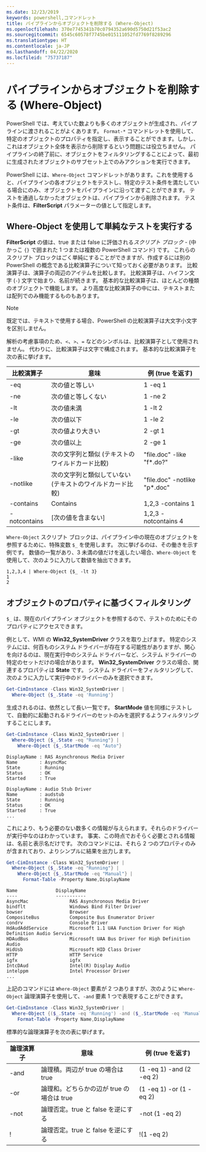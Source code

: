 ```yaml
---
ms.date: 12/23/2019
keywords: powershell,コマンドレット
title: パイプラインからオブジェクトを削除する (Where-Object)
ms.openlocfilehash: 370e7745341b70c0794352a690d5750d21f53ac2
ms.sourcegitcommit: 6545c60578f7745be015111052fd7769f8289296
ms.translationtype: HT
ms.contentlocale: ja-JP
ms.lasthandoff: 04/22/2020
ms.locfileid: "75737187"
---
```

# <a name="removing-objects-from-the-pipeline-where-object"></a>パイプラインからオブジェクトを削除する (Where-Object)

PowerShell では、考えていた数よりも多くのオブジェクトが生成され、パイプラインに渡されることがよくあります。 `Format-*` コマンドレットを使用して、特定のオブジェクトのプロパティを指定し、表示することができます。しかし、これはオブジェクト全体を表示から削除するという問題には役立ちません。 パイプラインの終了前に、オブジェクトをフィルタリングすることによって、最初に生成されたオブジェクトのサブセット上でのみアクションを実行できます。

PowerShell には、`Where-Object` コマンドレットがあります。これを使用すると、パイプラインの各オブジェクトをテストし、特定のテスト条件を満たしている場合にのみ、オブジェクトをパイプラインに沿って渡すことができます。 テストを通過しなかったオブジェクトは、パイプラインから削除されます。 テスト条件は、**FilterScript** パラメーターの値として指定します。

## <a name="performing-simple-tests-with-where-object"></a>Where-Object を使用して単純なテストを実行する

**FilterScript** の値は、true または false に評価される*スクリプト ブロック* - (中かっこ `{}` で囲まれた 1 つまたは複数の PowerShell コマンド) です。 これらのスクリプト ブロックはごく単純にすることができますが、作成するには別の PowerShell の概念である比較演算子について知っておく必要があります。 比較演算子は、演算子の両辺のアイテムを比較します。 比較演算子は、ハイフン文字 (`-`) 文字で始まり、名前が続きます。 基本的な比較演算子は、ほとんどの種類のオブジェクトで機能します。 より高度な比較演算子の中には、テキストまたは配列でのみ機能するものもあります。

> [!NOTE]
> 既定では、テキストで使用する場合、PowerShell の比較演算子は大文字小文字を区別しません。

解析の考慮事項のため、`<`、`>`、`=` などのシンボルは、比較演算子として使用されません。 代わりに、比較演算子は文字で構成されます。 基本的な比較演算子を次の表に挙げます。

| 比較演算子 |                  意味                   |    例 (true を返す)    |
| ------------------- | ------------------------------------------ | ---------------------------- |
| -eq                 | 次の値と等しい                                | 1 -eq 1                      |
| -ne                 | 次の値と等しくない                            | 1 -ne 2                      |
| -lt                 | 次の値未満                               | 1 -lt 2                      |
| -le                 | 次の値以下                   | 1 -le 2                      |
| -gt                 | 次の値より大きい                            | 2 -gt 1                      |
| -ge                 | 次の値以上                | 2 -ge 1                      |
| -like               | 次の文字列と類似 (テキストのワイルドカード比較)     | "file.doc" -like "f*.do?"    |
| -notlike            | 次の文字列と類似していない (テキストのワイルドカード比較) | "file.doc" -notlike "p*.doc" |
| -contains           | Contains                                   | 1,2,3 -contains 1            |
| -notcontains        | [次の値を含まない]                           | 1,2,3 -notcontains 4         |

`Where-Object` スクリプト ブロックは、パイプライン中の現在のオブジェクトを参照するために、特殊変数 `$_` を使用します。 次に挙げるのは、その働きを示す例です。 数値の一覧があり、3 未満の値だけを返したい場合、`Where-Object` を使用して、次のように入力して数値を抽出できます。

```
1,2,3,4 | Where-Object {$_ -lt 3}
1
2
```

## <a name="filtering-based-on-object-properties"></a>オブジェクトのプロパティに基づくフィルタリング

`$_` は、現在のパイプライン オブジェクトを参照するので、テストのためにそのプロパティにアクセスできます。

例として、WMI の **Win32_SystemDriver** クラスを取り上げます。 特定のシステムには、何百ものシステム ドライバーが存在する可能性がありますが、関心を向けるのは、現在実行中のシステム ドライバーなど、システム ドライバーの特定のセットだけの場合があります。 **Win32_SystemDriver** クラスの場合、関連するプロパティは **State** です。 システム ドライバーをフィルタリングして、次のように入力して実行中のドライバーのみを選択できます。

```powershell
Get-CimInstance -Class Win32_SystemDriver |
  Where-Object {$_.State -eq 'Running'}
```

生成されるのは、依然として長い一覧です。 **StartMode** 値を同様にテストして、自動的に起動されるドライバーのセットのみを選択するようフィルタリングすることにします。

```powershell
Get-CimInstance -Class Win32_SystemDriver |
  Where-Object {$_.State -eq "Running"} |
    Where-Object {$_.StartMode -eq "Auto"}
```

```Output
DisplayName : RAS Asynchronous Media Driver
Name        : AsyncMac
State       : Running
Status      : OK
Started     : True

DisplayName : Audio Stub Driver
Name        : audstub
State       : Running
Status      : OK
Started     : True
...
```

これにより、もう必要のない数多くの情報が与えられます。それらのドライバーが実行中なのはわかっています。
事実、この時点でおそらく必要とされる情報は、名前と表示名だけです。 次のコマンドには、それら 2 つのプロパティのみが含まれており、よりシンプルに結果を出力します。

```powershell
Get-CimInstance -Class Win32_SystemDriver |
  Where-Object {$_.State -eq "Running"} |
    Where-Object {$_.StartMode -eq "Manual"} |
      Format-Table -Property Name,DisplayName
```

```Output
Name              DisplayName
----              -----------
AsyncMac               RAS Asynchronous Media Driver
bindflt                Windows Bind Filter Driver
bowser                 Browser
CompositeBus           Composite Bus Enumerator Driver
condrv                 Console Driver
HdAudAddService        Microsoft 1.1 UAA Function Driver for High Definition Audio Service
HDAudBus               Microsoft UAA Bus Driver for High Definition Audio
HidUsb                 Microsoft HID Class Driver
HTTP                   HTTP Service
igfx                   igfx
IntcDAud               Intel(R) Display Audio
intelppm               Intel Processor Driver
...
```

上記のコマンドには `Where-Object` 要素が 2 つありますが、次のように `Where-Object` 論理演算子を使用して、`-and` 要素 1 つで表現することができます。

```powershell
Get-CimInstance -Class Win32_SystemDriver |
  Where-Object {($_.State -eq 'Running') -and ($_.StartMode -eq 'Manual')} |
    Format-Table -Property Name,DisplayName
```

標準的な論理演算子を次の表に挙げます。

| 論理演算子 |                 意味                  |  例 (true を返す)  |
| ---------------- | ---------------------------------------- | ------------------------ |
| -and             | 論理積。両辺が true の場合は true | (1 -eq 1) -and (2 -eq 2) |
| -or              | 論理和。どちらかの辺が true の場合は true  | (1 -eq 1) -or (1 -eq 2)  |
| -not             | 論理否定。true と false を逆にする     | -not (1 -eq 2)           |
| \!               | 論理否定。true と false を逆にする     | \!(1 -eq 2)              |
